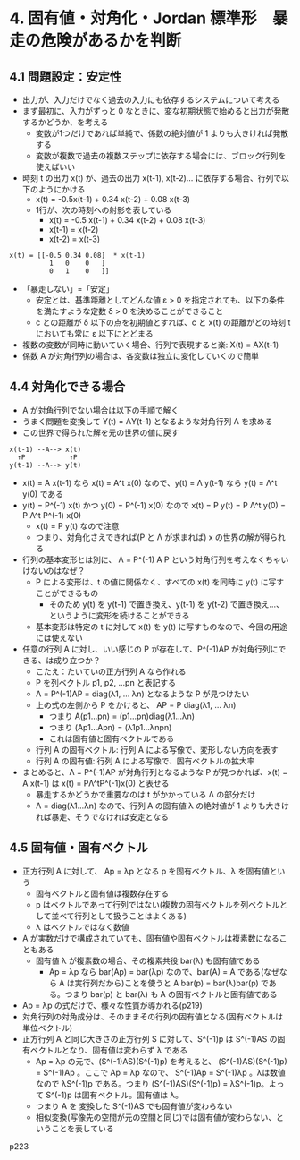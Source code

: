 # 4. 固有値・対角化・Jordan 標準形　暴走の危険があるかを判断
## 4.1 問題設定：安定性
- 出力が、入力だけでなく過去の入力にも依存するシステムについて考える
- まず最初に、入力がずっと 0 なときに、変な初期状態で始めると出力が発散するかどうか、を考える
  - 変数が1つだけであれば単純で、係数の絶対値が 1 よりも大きければ発散する
  - 変数が複数で過去の複数ステップに依存する場合には、ブロック行列を使えばいい
- 時刻 t の出力 x(t) が、過去の出力 x(t-1), x(t-2)... に依存する場合、行列で以下のようにかける
  - x(t) = -0.5x(t-1) + 0.34 x(t-2) + 0.08 x(t-3)
  - 1行が、次の時刻への射影を表している
    - x(t) = -0.5 x(t-1) + 0.34 x(t-2) + 0.08 x(t-3)
    - x(t-1) = x(t-2)
    - x(t-2) = x(t-3)
```
x(t) = [[-0.5 0.34 0.08]  * x(t-1)
          1   0    0   ]
          0   1    0   ]]
```
- 「暴走しない」=「安定」
  - 安定とは、基準距離としてどんな値 ε > 0 を指定されても、以下の条件を満たすような定数 δ > 0 を決めることができること
  - c との距離が δ 以下の点を初期値とすれば、c と x(t) の距離がどの時刻 t においても常に ε 以下にとどまる
- 複数の変数が同時に動いていく場合、行列で表現すると楽: X(t) = AX(t-1)
- 係数 A が対角行列の場合は、各変数は独立に変化していくので簡単

## 4.4 対角化できる場合
- A が対角行列でない場合は以下の手順で解く
 - うまく問題を変換して Y(t) = ΛY(t-1) となるような対角行列 Λ を求める
  - この世界で得られた解を元の世界の値に戻す
```
x(t-1) --A--> x(t)
  ↑P           ↑P
y(t-1) --Λ--> y(t)
```
- x(t) = A x(t-1) なら x(t) = A^t x(0) なので、y(t) = Λ y(t-1) なら y(t) = Λ^t y(0) である
- y(t) = P^(-1) x(t) かつ y(0) = P^(-1) x(0) なので x(t) = P y(t) = P Λ^t y(0) = P Λ^t P^(-1) x(0)
  - x(t) = P y(t) なので注意
  - つまり、対角化さえできれば(P と Λ が求まれば) x の世界の解が得られる
- 行列の基本変形とは別に、 Λ = P^(-1) A P という対角行列を考えなくちゃいけないのはなぜ？
  - P による変形は、t の値に関係なく、すべての x(t) を同時に y(t) に写すことができるもの
    - そのため y(t) を y(t-1) で置き換え、y(t-1) を y(t-2) で置き換え…、というように変形を続けることができる
  - 基本変形は特定の t に対して x(t) を y(t) に写すものなので、今回の用途には使えない
- 任意の行列 A に対し、いい感じの P が存在して、P^(-1)AP が対角行列にできる、は成り立つか？
  - こたえ：たいていの正方行列 A なら作れる
  - P を列ベクトル p1, p2, ...pn と表記する
  - Λ = P^(-1)AP = diag(λ1, ... λn) となるような P が見つけたい
  - 上の式の左側から P をかけると、 AP = P diag(λ1, ... λn)
    - つまり A(p1...pn) = (p1...pn)diag(λ1...λn)
    - つまり (Ap1...Apn) = (λ1p1...λnpn)
    - これは固有値と固有ベクトルである
  - 行列 A の固有ベクトル: 行列 A による写像で、変形しない方向を表す
  - 行列 A の固有値: 行列 A による写像で、固有ベクトルの拡大率
- まとめると、Λ = P^(-1)AP が対角行列となるような P が見つかれば、x(t) = A x(t-1) は x(t) = PΛ^tP^(-1)x(0) と表せる
  - 暴走するかどうかで重要なのは t がかかっている Λ の部分だけ
  - Λ = diag(λ1...λn) なので、行列 A の固有値 λ の絶対値が 1 よりも大きければ暴走、そうでなければ安定となる

## 4.5 固有値・固有ベクトル
- 正方行列 A に対して、 Ap = λp となる p を固有ベクトル、λ を固有値という
  - 固有ベクトルと固有値は複数存在する
  - p はベクトルであって行列ではない(複数の固有ベクトルを列ベクトルとして並べて行列として扱うことはよくある)
  - λ はベクトルではなく数値
- A が実数だけで構成されていても、固有値や固有ベクトルは複素数になることもある
  - 固有値 λ が複素数の場合、その複素共役 bar(λ) も固有値である
    - Ap = λp なら bar(Ap) = bar(λp) なので、bar(A) = A である(なぜなら A は実行列だから)ことを使うと A bar(p) = bar(λ)bar(p) である。つまり bar(p) と bar(λ) も A の固有ベクトルと固有値である
- Ap = λp の式だけで、様々な性質が導かれる(p219)
- 対角行列の対角成分は、そのままその行列の固有値となる(固有ベクトルは単位ベクトル)
- 正方行列 A と同じ大きさの正方行列 S に対して、S^(-1)p は S^(-1)AS の固有ベクトルとなり、固有値は変わらず λ である
  - Ap = λp の元で、(S^(-1)AS)(S^(-1)p) を考えると、 (S^(-1)AS)(S^(-1)p) = S^(-1)Ap 。ここで Ap = λp なので、 S^(-1)Ap = S^(-1)λp 。λは数値なので λS^(-1)p である。つまり (S^(-1)AS)(S^(-1)p) = λS^(-1)p。よって S^(-1)p は固有ベクトル。固有値は λ。
  - つまり A を 変換した S^(-1)AS でも固有値が変わらない
  - 相似変換(写像先の空間が元の空間と同じ)では固有値が変わらない、ということを表している

p223